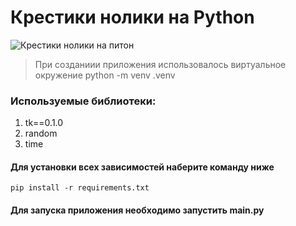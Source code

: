 # Крестики нолики на Python

![Крестики нолики на питон](https://media.tproger.ru/uploads/2017/05/memes-python.jpg)

> При созданиии приложения использовалось виртуальное окружение 
python -m venv .venv

>

### Используемые библиотеки:
1. tk==0.1.0
2. random
3. time



#### Для установки всех зависимостей наберите команду ниже
```
pip install -r requirements.txt
```


#### Для запуска приложения необходимо запустить main.py

